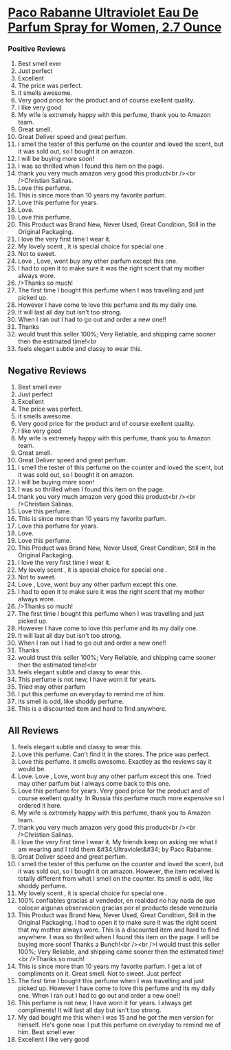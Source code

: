 # [Paco Rabanne Ultraviolet Eau De Parfum Spray for Women, 2.7 Ounce](https://products.checkmycream.com/products/Paco-Rabanne-Ultraviolet-Eau-De-Parfum-Spray-for-Women-2.7-Ounce.html)

### Positive Reviews

<ol>
      <li>Best smell ever</li>
      <li>Just perfect</li>
      <li>Excellent</li>
      <li>The price was perfect.</li>
      <li>it smells awesome.  </li>
      <li>Very good price for the product and of course exellent quality.</li>
      <li>I like very good</li>
      <li>My wife is extremely happy with this perfume, thank you to Amazon team.</li>
      <li>Great smell.  </li>
      <li>Great Deliver speed and great perfum.</li>
      <li>I smell the tester of this perfume on the counter and loved the scent, but  it was sold out, so I bought it on amazon.</li>
      <li>I will be buying more soon!</li>
      <li>I was so thrilled when I found this item on the page.</li>
      <li>thank you very much amazon very good this product&lt;br /&gt;&lt;br /&gt;Christian Salinas.</li>
      <li>Love this perfume.  </li>
      <li>This is since more than 10 years my favorite parfum.  </li>
      <li>Love this perfume for years.</li>
      <li>Love.</li>
      <li>Love this perfume.</li>
      <li>This Product was Brand New, Never Used, Great Condition, Still in the Original Packaging.</li>
      <li>I love the very first time I wear it.</li>
      <li>My lovely scent , it is special choice for special one .</li>
      <li>Not to sweet.  </li>
      <li>Love , Love,  wont buy any other parfum except this one.  </li>
      <li>I had to open it to make sure it was the right scent that my mother always wore.</li>
      <li>/&gt;Thanks so much!</li>
      <li>The first time I bought this perfume when I was travelling and just picked up.</li>
      <li>However I have come to love this perfume and its my daily one.</li>
      <li>It will last all day but isn&#x27;t too strong.</li>
      <li>When I ran out I had to go out and order a new one!!</li>
      <li>Thanks</li>
      <li>would trust this seller 100%; Very Reliable, and shipping came sooner then the estimated time!&lt;br</li>
      <li>feels elegant subtle and classy to wear this.</li>
</ol>


<h2>Negative Reviews</h2>
<ol>
<li> Best smell ever</li>
<li> Just perfect</li>
<li> Excellent</li>
<li> The price was perfect.</li>
<li> it smells awesome.  </li>
<li> Very good price for the product and of course exellent quality.</li>
<li> I like very good</li>
<li> My wife is extremely happy with this perfume, thank you to Amazon team.</li>
<li> Great smell.  </li>
<li> Great Deliver speed and great perfum.</li>
<li> I smell the tester of this perfume on the counter and loved the scent, but  it was sold out, so I bought it on amazon.</li>
<li> I will be buying more soon!</li>
<li> I was so thrilled when I found this item on the page.</li>
<li> thank you very much amazon very good this product&lt;br /&gt;&lt;br /&gt;Christian Salinas.</li>
<li> Love this perfume.  </li>
<li> This is since more than 10 years my favorite parfum.  </li>
<li> Love this perfume for years.</li>
<li> Love.</li>
<li> Love this perfume.</li>
<li> This Product was Brand New, Never Used, Great Condition, Still in the Original Packaging.</li>
<li> I love the very first time I wear it.</li>
<li> My lovely scent , it is special choice for special one .</li>
<li> Not to sweet.  </li>
<li> Love , Love,  wont buy any other parfum except this one.  </li>
<li> I had to open it to make sure it was the right scent that my mother always wore.</li>
<li> /&gt;Thanks so much!</li>
<li> The first time I bought this perfume when I was travelling and just picked up.</li>
<li> However I have come to love this perfume and its my daily one.</li>
<li> It will last all day but isn&#x27;t too strong.</li>
<li> When I ran out I had to go out and order a new one!!</li>
<li> Thanks</li>
<li> would trust this seller 100%; Very Reliable, and shipping came sooner then the estimated time!&lt;br</li>
<li> feels elegant subtle and classy to wear this.</li>
<li> This perfume is not new, I have worn it for years.</li>
<li> Tried may other parfum</li>
<li> I put this perfume on everyday to remind me of him.</li>
<li> Its smell is odd, like shoddy perfume.</li>
<li> This is a discounted item and hard to find anywhere.</li>
</ol>

<h2>All Reviews</h2>

<ol>
    <li> feels elegant subtle and classy to wear this.</li>
    <li> Love this perfume. Can&#x27;t find it in the stores. The price was perfect.</li>
    <li> Love this perfume.  it smells awesome.  Exactley as the reviews say it would be.</li>
    <li> Love. Love , Love,  wont buy any other parfum except this one.  Tried may other parfum but I always come back to this one.</li>
    <li> Love this perfume for years. Very good price for the product and of course exellent quality. In Russia this perfume much more expensive so I ordered it here.</li>
    <li> My wife is extremely happy with this perfume, thank you to Amazon team.</li>
    <li> thank you very much amazon very good this product&lt;br /&gt;&lt;br /&gt;Christian Salinas.</li>
    <li> I love the very first time I wear it. My friends keep on asking me what I am wearing and I told them &amp;#34;Ultraviolet&amp;#34; by Paco Rabanne.</li>
    <li> Great Deliver speed and great perfum.</li>
    <li> I smell the tester of this perfume on the counter and loved the scent, but  it was sold out, so I bought it on amazon. However, the  item received is totally different from what I smell on the counter. Its smell is odd, like shoddy perfume.</li>
    <li> My lovely scent , it is special choice for special one .</li>
    <li> 100% confiables gracias al vendedor, en realidad no hay nada de que colocar algunas observacion gracias por el producto desde venezuela</li>
    <li> This Product was Brand New, Never Used, Great Condition, Still in the Original Packaging. I had to open it to make sure it was the right scent that my mother always wore. This is a discounted item and hard to find anywhere. I was so thrilled when I found this item on the page. I will be buying more soon! Thanks a Bunch!&lt;br /&gt;&lt;br /&gt;I would trust this seller 100%; Very Reliable, and shipping came sooner then the estimated time!&lt;br /&gt;Thanks so much!</li>
    <li> This is since more than 10 years my favorite parfum.  I get a lot of compliments on it. Great smell.  Not to sweet.  Just perfect</li>
    <li> The first time I bought this perfume when I was travelling and just picked up. However I have come to love this perfume and its my daily one. When I ran out I had to go out and order a new one!!</li>
    <li> This perfume is not new, I have worn it for years. I always get compliments! It will last all day but isn&#x27;t too strong.</li>
    <li> My dad bought me this when i was 15 and he got the men version for himself. He&#x27;s gone now. I put this perfume on everyday to remind me of him. Best smell ever</li>
    <li> Excellent I like very good</li>
</ol>




